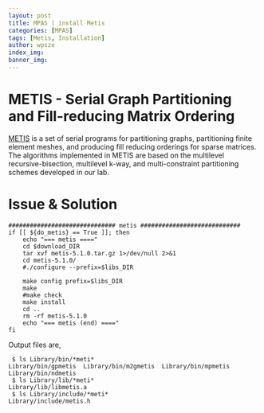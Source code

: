 ```yaml
---
layout: post
title: MPAS | install Metis
categories: [MPAS]
tags: [Metis, Installation]
author: wpsze
index_img: 
banner_img: 
---
```


# METIS - Serial Graph Partitioning and Fill-reducing Matrix Ordering

[METIS](http://glaros.dtc.umn.edu/gkhome/metis/metis/overview) is a set of serial programs for partitioning graphs, partitioning finite element meshes, and producing fill reducing orderings for sparse matrices. The algorithms implemented in METIS are based on the multilevel recursive-bisection, multilevel k-way, and multi-constraint partitioning schemes developed in our lab.


# Issue & Solution

```
############################## metis ############################
if [[ ${do_metis} == True ]]; then
	echo "=== metis ===="
	cd $download_DIR
	tar xvf metis-5.1.0.tar.gz 1>/dev/null 2>&1
	cd metis-5.1.0/
	#./configure --prefix=$libs_DIR
	
	make config prefix=$libs_DIR
	make
	#make check
	make install
	cd ..
	rm -rf metis-5.1.0
	echo "=== metis (end) ===="
fi
```

Output files are,

```
 $ ls Library/bin/*meti*
Library/bin/gpmetis  Library/bin/m2gmetis  Library/bin/mpmetis  Library/bin/ndmetis
 $ ls Library/lib/*meti*
Library/lib/libmetis.a
 $ ls Library/include/*meti*
Library/include/metis.h
```

